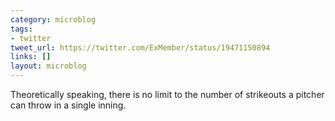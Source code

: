 ```yaml
---
category: microblog
tags:
- twitter
tweet_url: https://twitter.com/ExMember/status/19471150894
links: []
layout: microblog
---
```

Theoretically speaking, there is no limit to the number of strikeouts a pitcher can throw in a single inning.
